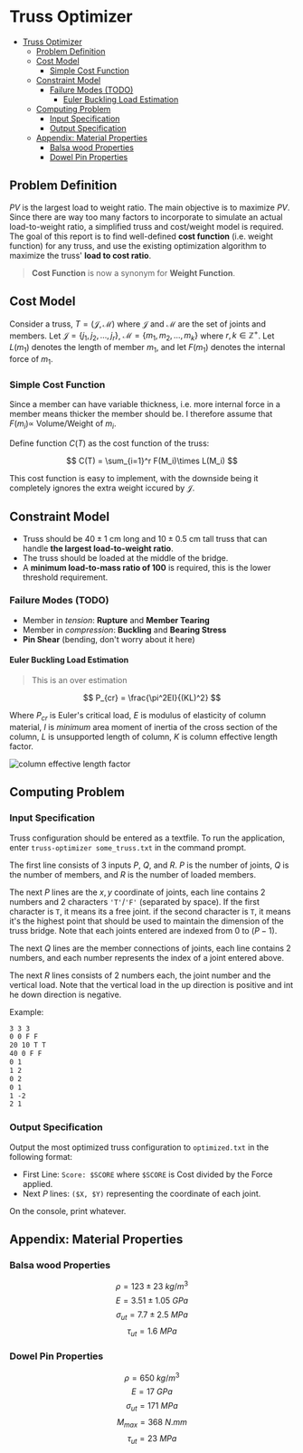 # Truss Optimizer

- [Truss Optimizer](#truss-optimizer)
  - [Problem Definition](#problem-definition)
  - [Cost Model](#cost-model)
    - [Simple Cost Function](#simple-cost-function)
  - [Constraint Model](#constraint-model)
    - [Failure Modes (TODO)](#failure-modes-todo)
      - [Euler Buckling Load Estimation](#euler-buckling-load-estimation)
  - [Computing Problem](#computing-problem)
    - [Input Specification](#input-specification)
    - [Output Specification](#output-specification)
  - [Appendix: Material Properties](#appendix-material-properties)
    - [Balsa wood Properties](#balsa-wood-properties)
    - [Dowel Pin Properties](#dowel-pin-properties)

## Problem Definition

$PV$ is the largest load to weight ratio. The main objective is to maximize $PV$. Since there are way too many factors to incorporate to simulate an actual load-to-weight ratio, a simplified truss and cost/weight model is required. The goal of this report is to find well-defined **cost function** (i.e. weight function) for any truss, and use the existing optimization algorithm to maximize the truss' **load to cost ratio**.

> **Cost Function** is now a synonym for **Weight Function**.

## Cost Model

Consider a truss, $T=(\mathcal J, \mathcal M)$ where $\mathcal J$ and $\mathcal M$ are the set of joints and members. Let $\mathcal J = \{j_1, j_2,\dots,j_r\}$, $\mathcal M=\{m_1, m_2,\dots,m_k\}$ where $r,k\in\mathbb Z^+$. Let $L(m_1)$ denotes the length of member $m_1$, and let $F(m_1)$ denotes the internal force of $m_1$.

### Simple Cost Function

Since a member can have variable thickness, i.e. more internal force in a member means thicker the member should be. I therefore assume that $F(m_i) \propto$ Volume/Weight of $m_i$.

Define function $C(T)$ as the cost function of the truss:

$$
C(T) = \sum_{i=1}^r F(M_i)\times L(M_i)
$$

This cost function is easy to implement, with the downside being it completely ignores the extra weight iccured by $\mathcal J$.

## Constraint Model

- Truss should be $40\pm 1$ cm long and $10\pm 0.5$ cm tall truss that can handle **the largest load-to-weight ratio**.
- The truss should be loaded at the middle of the bridge.
- A **minimum load-to-mass ratio of 100** is required, this is the lower threshold requirement.

### Failure Modes (TODO)

- Member in _tension_: **Rupture** and **Member Tearing**
- Member in _compression_: **Buckling** and **Bearing Stress**
- **Pin Shear** (bending, don't worry about it here)

#### Euler Buckling Load Estimation

> This is an over estimation

$$
P_{cr} = \frac{\pi^2EI}{(KL)^2}
$$

Where $P_{cr}$ is Euler's critical load, $E$ is modulus of elasticity of column material, $I$ is _minimum_ area moment of inertia of the cross section of the column, $L$ is unsupported length of column, $K$ is column effective length factor.

![column effective length factor](https://upload.wikimedia.org/wikipedia/commons/a/a2/ColumnEffectiveLength.png)

## Computing Problem

### Input Specification

Truss configuration should be entered as a textfile. To run the application, enter `truss-optimizer some_truss.txt` in the command prompt.

The first line consists of 3 inputs $P$, $Q$, and $R$. $P$ is the number of joints, $Q$ is the number of members, and $R$ is the number of loaded members.

The next $P$ lines are the $x, y$ coordinate of joints, each line contains 2 numbers and 2 characters `'T'`/`'F'` (separated by space). If the first character is `T`, it means its a free joint. if the second character is `T`, it means it's the highest point that should be used to maintain the dimension of the truss bridge.
Note that each joints entered are indexed from $0$ to $(P-1)$.

The next $Q$ lines are the member connections of joints, each line contains 2 numbers, and each number represents the index of a joint entered above.

The next $R$ lines consists of 2 numbers each, the joint number and the vertical load. Note that the vertical load in the up direction is positive and int he down direction is negative.

Example:

```txt
3 3 3
0 0 F F
20 10 T T
40 0 F F
0 1
1 2
0 2
0 1
1 -2
2 1
```

### Output Specification

Output the most optimized truss configuration to `optimized.txt` in the following format:

- First Line: `Score: $SCORE` where `$SCORE` is Cost divided by the Force applied.
- Next $P$ lines: `($X, $Y)` representing the coordinate of each joint.

On the console, print whatever.

## Appendix: Material Properties

### Balsa wood Properties

$$\rho = 123\pm 23\ kg/m^3$$
$$E=3.51\pm 1.05\ GPa$$
$$\sigma_{ut} =7.7 \pm 2.5\ MPa$$
$$\tau_{ut}=1.6\ MPa$$

### Dowel Pin Properties

$$\rho = 650\ kg/m^3$$
$$E=17\ GPa$$
$$\sigma_{ut} =171\ MPa$$
$$M_{max} = 368\ N.mm$$
$$\tau_{ut} = 23\ MPa$$
